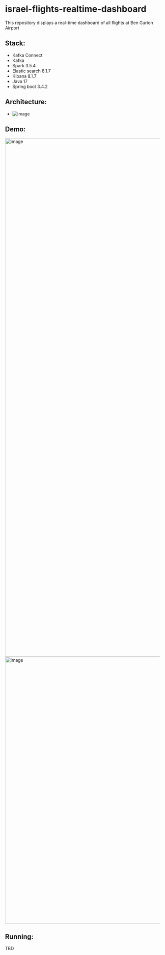 # israel-flights-realtime-dashboard
This repository displays a real-time dashboard of all flights at Ben Gurion Airport


## Stack:
- Kafka Connect
- Kafka
- Spark 3.5.4
- Elastic search 8.1.7
- Kibana 8.1.7
- Java 17
- Spring boot 3.4.2
  
## Architecture:
- ![image](https://github.com/user-attachments/assets/89eabd9e-7b77-42af-93ab-ebd0cec1ffbc)


## Demo:
<img width="1689" alt="image" src="https://github.com/user-attachments/assets/cc4abd08-b9f0-45f6-afa4-f9b97291ebc8" />
<img width="869" alt="image" src="https://github.com/user-attachments/assets/5b965f91-5900-4b4e-ab07-f8c6a98cc8ad" />

## Running:
TBD
